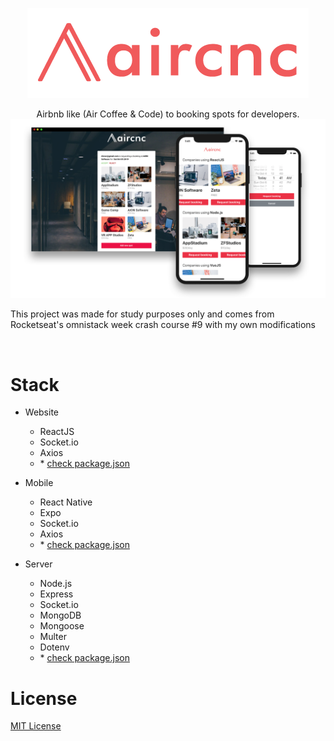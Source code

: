 <p align="center">
  <img src="https://github.com/solrachix/aircnc/blob/master/.github/logo.png?raw=true" />
</p>

<p align="center">
Airbnb like (Air Coffee &amp; Code) to booking spots for developers.

<img src="https://github.com/solrachix/aircnc/blob/master/.github/template.png?raw=true" alt="project banner"/>

This project was made for study purposes only and comes from Rocketseat's omnistack week crash course #9 with my own modifications
</p>

<br/>

# Stack

- Website
  - ReactJS
  - Socket.io
  - Axios
  - \* [check package.json](/web/package.json)

- Mobile
  - React Native
  - Expo
  - Socket.io
  - Axios
  - \* [check package.json](/mobile/package.json)  

- Server
  - Node.js
  - Express
  - Socket.io
  - MongoDB
  - Mongoose
  - Multer
  - Dotenv
  - \* [check package.json](/backend/package.json)

# License
[MIT License](https://github.com/daltonmenezes/aircnc/blob/master/LICENSE)

